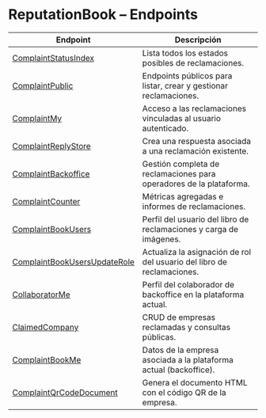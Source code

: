 # ReputationBook – Endpoints

| Endpoint | Descripción |
| -------- | ----------- |
| [ComplaintStatusIndex](ComplaintStatusIndex.md) | Lista todos los estados posibles de reclamaciones. |
| [ComplaintPublic](ComplaintPublic.md) | Endpoints públicos para listar, crear y gestionar reclamaciones. |
| [ComplaintMy](ComplaintMy.md) | Acceso a las reclamaciones vinculadas al usuario autenticado. |
| [ComplaintReplyStore](ComplaintReplyStore.md) | Crea una respuesta asociada a una reclamación existente. |
| [ComplaintBackoffice](ComplaintBackoffice.md) | Gestión completa de reclamaciones para operadores de la plataforma. |
| [ComplaintCounter](ComplaintCounter.md) | Métricas agregadas e informes de reclamaciones. |
| [ComplaintBookUsers](ComplaintBookUsers.md) | Perfil del usuario del libro de reclamaciones y carga de imágenes. |
| [ComplaintBookUsersUpdateRole](ComplaintBookUsersUpdateRole.md) | Actualiza la asignación de rol del usuario del libro de reclamaciones. |
| [CollaboratorMe](CollaboratorMe.md) | Perfil del colaborador de backoffice en la plataforma actual. |
| [ClaimedCompany](ClaimedCompany.md) | CRUD de empresas reclamadas y consultas públicas. |
| [ComplaintBookMe](ComplaintBookMe.md) | Datos de la empresa asociada a la plataforma actual (backoffice). |
| [ComplaintQrCodeDocument](ComplaintQrCodeDocument.md) | Genera el documento HTML con el código QR de la empresa. |
